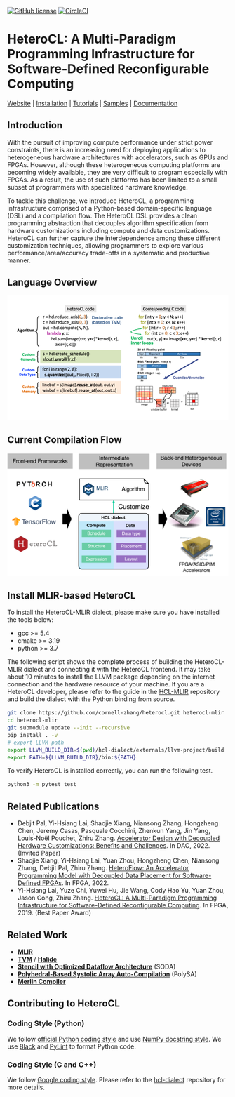 <!--- Copyright HeteroCL authors. All Rights Reserved. -->
<!--- SPDX-License-Identifier: Apache-2.0  -->

[![GitHub license](https://dmlc.github.io/img/apache2.svg)](./LICENSE)
[![CircleCI](https://circleci.com/gh/cornell-zhang/heterocl/tree/main.svg?style=svg&circle-token=2b5ee9faf30b94aac41b61032d03e4654a65079d)](https://circleci.com/gh/cornell-zhang/heterocl/tree/main)

HeteroCL: A Multi-Paradigm Programming Infrastructure for Software-Defined Reconfigurable Computing
===================================================================================================

[Website](http://heterocl.csl.cornell.edu/web/index.html) | [Installation](http://heterocl.csl.cornell.edu/doc/installation.html) | [Tutorials](http://heterocl.csl.cornell.edu/doc/tutorials/index.html) | [Samples](http://heterocl.csl.cornell.edu/doc/samples/index.html) | [Documentation](http://heterocl.csl.cornell.edu/doc/index.html)

## Introduction

With the pursuit of improving compute performance under strict power constraints, there is an increasing need for deploying applications to heterogeneous hardware architectures with accelerators, such as GPUs and FPGAs. However, although these heterogeneous computing platforms are becoming widely available, they are very difficult to program especially with FPGAs. As a result, the use of such platforms has been limited to a small subset of programmers with specialized hardware knowledge.

To tackle this challenge, we introduce HeteroCL, a programming infrastructure comprised of a Python-based domain-specific language (DSL) and a compilation flow. 
The HeteroCL DSL provides a clean programming abstraction that decouples algorithm specification from hardware customizations including compute and data customizations. HeteroCL can further capture the interdependence among these different customization techniques, allowing programmers to explore various performance/area/accuracy trade-offs in a systematic and productive manner. 
<!-- In addition, our framework currently provides two advanced domain-specific optimizations with stencil analysis and systolic array generation, which produce highly efficient microarchitectures for accelerating popular workloads from image processing and deep learning domains. -->

## Language Overview

![flow](docs/lang_overview.png)

## Current Compilation Flow

![flow](docs/compile_flow_mlir.png)

## Install MLIR-based HeteroCL
To install the HeteroCL-MLIR dialect, please make sure you have installed the tools below:

- gcc >= 5.4
- cmake >= 3.19
- python >= 3.7

The following script shows the complete process of building the HeteroCL-MLIR dialect and connecting it with the HeteroCL frontend. It may take about 10 minutes to install the LLVM package depending on the internet connection and the hardware resource of your machine. If you are a HeteroCL developer, please refer to the guide in the [HCL-MLIR](https://github.com/cornell-zhang/hcl-dialect) repository and build the dialect with the Python binding from source.

```bash
git clone https://github.com/cornell-zhang/heterocl.git heterocl-mlir
cd heterocl-mlir
git submodule update --init --recursive
pip install . -v
# export LLVM path
export LLVM_BUILD_DIR=$(pwd)/hcl-dialect/externals/llvm-project/build
export PATH=${LLVM_BUILD_DIR}/bin:${PATH}
```

To verify HeteroCL is installed correctly, you can run the following test.

```bash
python3 -m pytest test
```


## Related Publications

* Debjit Pal, Yi-Hsiang Lai, Shaojie Xiang, Niansong Zhang, Hongzheng Chen, Jeremy Casas, Pasquale Cocchini, Zhenkun Yang, Jin Yang, Louis-Noël Pouchet, Zhiru Zhang. [Accelerator Design with Decoupled Hardware Customizations: Benefits and Challenges](https://www.csl.cornell.edu/~zhiruz/pdfs/hcl-invited-dac2022.pdf). In DAC, 2022. (Invited Paper)
* Shaojie Xiang, Yi-Hsiang Lai, Yuan Zhou, Hongzheng Chen, Niansong Zhang, Debjit Pal, Zhiru Zhang. [HeteroFlow: An Accelerator Programming Model with Decoupled Data Placement for Software-Defined FPGAs](https://www.csl.cornell.edu/~zhiruz/pdfs/heteroflow-fpga2022.pdf). In FPGA, 2022.
* Yi-Hsiang Lai, Yuze Chi, Yuwei Hu, Jie Wang, Cody Hao Yu, Yuan Zhou, Jason Cong, Zhiru Zhang. [HeteroCL: A Multi-Paradigm Programming Infrastructure for Software-Defined Reconfigurable Computing](https://www.csl.cornell.edu/~zhiruz/pdfs/heterocl-fpga2019.pdf). In FPGA, 2019. (Best Paper Award)

## Related Work

* **[MLIR](https://arxiv.org/pdf/2002.11054.pdf)**
* **[TVM](https://tvm.ai)** / **[Halide](https://halide-lang.org)**
* **[Stencil with Optimized Dataflow Architecture](https://vast.cs.ucla.edu/~chiyuze/pub/iccad18.pdf)** (SODA)
* **[Polyhedral-Based Systolic Array Auto-Compilation](http://cadlab.cs.ucla.edu/~jaywang/papers/iccad18-polysa.pdf)** (PolySA)
* **[Merlin Compiler](https://www.falconcomputing.com/merlin-fpga-compiler/)**


## Contributing to HeteroCL

### Coding Style (Python)

We follow [official Python coding style](https://www.python.org/dev/peps/pep-0008/#descriptive-naming-styles) and use [NumPy docstring style](https://numpydoc.readthedocs.io/en/latest/format.html#other-points-to-keep-in-mind). We use [Black](https://pypi.org/project/black/) and [PyLint](https://pylint.readthedocs.io/) to format Python code.

### Coding Style (C and C++)

We follow [Google coding style](https://google.github.io/styleguide/cppguide.htm). Please refer to the [hcl-dialect](https://github.com/cornell-zhang/hcl-dialect) repository for more details.
